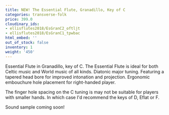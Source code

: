 ```yaml
---
title: NEW! The Essential Flute, Granadillo, Key of C
categories: transverse-folk
price: 399.0
cloudinary_ids:
- ellisflutes2018/EsGranC2_oftljt
- ellisflutes2018/EsGranC1_tpwbac
html_embed: ''
out_of_stock: false
inventory: 1
weight: '450'
---
```


Essential Flute in Granadillo, key of C.   The Essential Flute is ideal for both Celtic music and World music of all kinds. Diatonic major tuning. Featuring a tapered head bore for improved intonation and projection. Ergonomic embouchure hole placement for right-handed player.

The finger hole spacing on the C tuning is may not be suitable for players with smaller hands.  In which case I'd recommend the keys of D, Eflat or F.  

Sound sample coming soon!